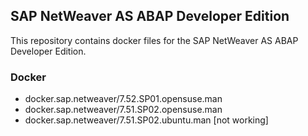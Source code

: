## SAP NetWeaver AS ABAP Developer Edition

This repository contains docker files for the SAP NetWeaver AS ABAP Developer Edition.

### Docker

+ docker.sap.netweaver/7.52.SP01.opensuse.man
+ docker.sap.netweaver/7.51.SP02.opensuse.man
+ docker.sap.netweaver/7.51.SP02.ubuntu.man [not working]
